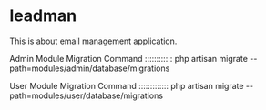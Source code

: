 # leadman

This is about email management application.

Admin Module Migration Command :::::::::::: php artisan migrate --path=modules/admin/database/migrations

User Module Migration Command ::::::::::::: php artisan migrate --path=modules/user/database/migrations


